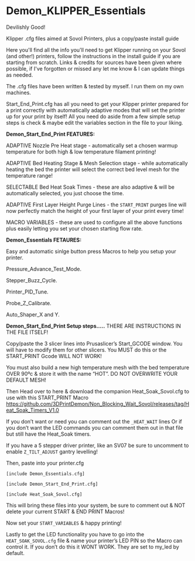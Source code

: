 # Demon_KLIPPER_Essentials
Devilishly Good!

Klipper .cfg files aimed at Sovol Printers, plus a copy/paste install guide

Here you'll find all the info you'll need to get Klipper running on your Sovol (and other!) printers, follow the instructions in the install guide if you are starting from scratch. Links & credits for sources have been given where possible, if I've forgotten or missed any let me know & I can update things as needed.

The .cfg files have been written & tested by myself. I run them on my own machines.

Start_End_Print.cfg has all you need to get your Klipper printer prepared for a print correctly with automatically adaptive modes that will set the printer up for your print by itself! All you need do aside from a few simple setup steps is check & maybe edit the variables section in the file to your liking. 


**Demon_Start_End_Print FEATURES:**

ADAPTIVE Nozzle Pre Heat stage - automatically set a chosen warmup temperature for both high & low temperature filament printing!

ADAPTIVE Bed Heating Stage & Mesh Selection stage - while automatically heating the bed the printer will select the correct bed level mesh for the temperature range!

SELECTABLE Bed Heat Soak Times - these are also adaptive & will be automatically selected, you just choose the time.

ADAPTIVE First Layer Height Purge Lines - the `START_PRINT` purges line will now perfectly match the height of your first layer of your print every time!

MACRO VARIABLES - these are used to configure all the above functions plus easily letting you set your chosen starting flow rate.


**Demon_Essentials FETAURES:**

Easy and automatic sinlge button press Macros to help you setup your printer.

Pressure_Advance_Test_Mode.

Stepper_Buzz_Cycle.

Printer_PID_Tune.

Probe_Z_Calibrate.

Auto_Shaper_X and Y.





**Demon_Start_End_Print Setup steps…..**
THERE ARE INSTRUCTIONS IN THE FILE ITSELF!

Copy/paste the 3 slicer lines into Prusaslicer’s Start_GCODE window. You will have to modify them for other slicers.
You MUST do this or the START_PRINT Gcode WILL NOT WORK! 

You must also build a new high temperature mesh with the bed temperature OVER 90ºc & store it with the name “HOT”. 
DO NOT OVERWRITE YOUR DEFAULT MESH!

Then Head over to here & download the companion Heat_Soak_Sovol.cfg to use with this START_PRINT Macro
https://github.com/3DPrintDemon/Non_Blocking_Wait_Sovol/releases/tag/Heat_Soak_Timers_V1.0

If you don’t want or need you can comment out the `_HEAT_WAIT` lines
Or if you don’t want the LED commands you can comment them out in that file but still have the Heat_Soak timers.

If you have a 5 stepper driver printer, like an SV07 be sure to uncomment to enable `Z_TILT_ADJUST` gantry levelling!

Then, paste into your printer.cfg

`[include Demon_Essentials.cfg]`

`[include Demon_Start_End_Print.cfg]`

`[include Heat_Soak_Sovol.cfg]`

This will bring these files into your system, be sure to comment out & NOT delete your current START & END PRINT Macros!

Now set your `START_VARIABLES` & happy printing!

Lastly to get the LED functionality you have to go into the `HEAT_SOAK_SOVOL.cfg` file & name your printer’s LED PIN so the Macro can control it.
If you don’t do this it WONT WORK. They are set to my_led by default.





